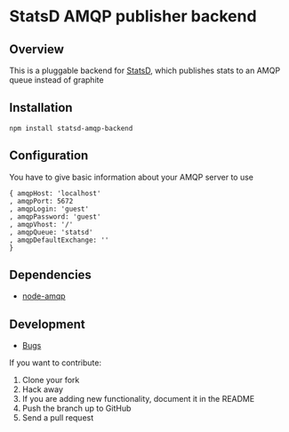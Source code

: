 # StatsD AMQP publisher backend

## Overview
This is a pluggable backend for [StatsD](https://github.com/etsy/statsd), which
publishes stats to an AMQP queue instead of graphite

## Installation

    npm install statsd-amqp-backend

## Configuration
You have to give basic information about your AMQP server to use
```
{ amqpHost: 'localhost'
, amqpPort: 5672
, amqpLogin: 'guest'
, amqpPassword: 'guest'
, amqpVhost: '/'
, amqpQueue: 'statsd'
, amqpDefaultExchange: ''
}
```

## Dependencies
- [node-amqp](https://github.com/postwait/node-amqp)

## Development
- [Bugs](https://github.com/mrtazz/statsd-amqp-backend/issues)

If you want to contribute:

1. Clone your fork
2. Hack away
3. If you are adding new functionality, document it in the README
4. Push the branch up to GitHub
5. Send a pull request
